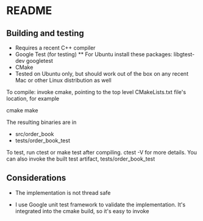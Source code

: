 # README

## Building and testing

* Requires a recent C++ compiler
* Google Test (for testing)
** For Ubuntu install these packages: libgtest-dev googletest
* CMake
* Tested on Ubuntu only, but should work out of the box on any recent Mac or other Linux distribution as well

To compile: invoke cmake, pointing to the top level CMakeLists.txt file's location, for example

cmake <path-to-dir>
make

The resulting binaries are in 

* src/order_book
* tests/order_book_test

To test, run ctest or make test after compiling. ctest -V for more details. You can also invoke the built test artifact, tests/order_book_test

## Considerations
* The implementation is not thread safe

* I use Google unit test framework to validate the implementation.  It's integrated into the cmake build, so it's easy to invoke
